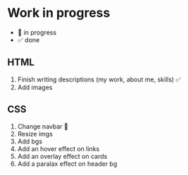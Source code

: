 # Work in progress

- 🚀  in progress
- ✅  done  

## HTML  

1. Finish writing descriptions (my work, about me, skills) ✅  
2. Add images

## CSS  

1. Change navbar 🚀  
2. Resize imgs  
3. Add bgs
4. Add an hover effect on links
5. Add an overlay effect on cards  
6. Add a paralax effect on header bg  
